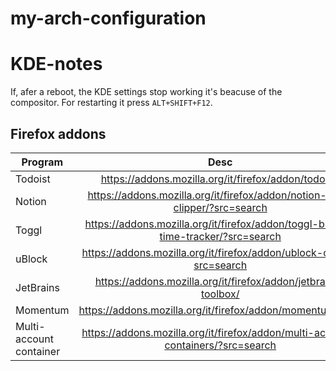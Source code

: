 # my-arch-configuration

# KDE-notes

If, afer a reboot, the KDE settings stop working it's beacuse of the compositor. For restarting it press `ALT+SHIFT+F12`.

## Firefox addons
Program                 | Desc
----------              |:-------------:
Todoist                 | https://addons.mozilla.org/it/firefox/addon/todoist/
Notion                  | https://addons.mozilla.org/it/firefox/addon/notion-web-clipper/?src=search
Toggl                   | https://addons.mozilla.org/it/firefox/addon/toggl-button-time-tracker/?src=search
uBlock                  | https://addons.mozilla.org/it/firefox/addon/ublock-origin/?src=search
JetBrains               | https://addons.mozilla.org/it/firefox/addon/jetbrains-toolbox/
Momentum                | https://addons.mozilla.org/it/firefox/addon/momentumdash/
Multi-account container | https://addons.mozilla.org/it/firefox/addon/multi-account-containers/?src=search
